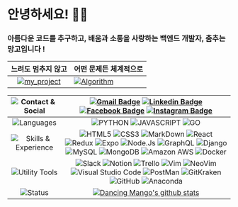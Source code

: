 # 안녕하세요! 👋😝

### 아름다운 코드를 추구하고, 배움과 소통을 사랑하는 백엔드 개발자, 춤추는 망고입니다 !

| 느려도 멈추지 않고 | 어떤 문제든 체계적으로 |
|:-:|-|
| [![my_project](https://github-readme-stats.vercel.app/api/pin/?username=ensia96&repo=my_project)](https://github.com/ensia96/my_project) | [![Algorithm](https://github-readme-stats.vercel.app/api/pin/?username=ensia96&repo=Algorithm)](https://github.com/ensia96/Algorithm) |

| ![Contact & Social](https://img.shields.io/badge/Contact%20&%20Social-rgba(255,255,255,0)?style=for-the-badge) | [![Gmail Badge](https://img.shields.io/badge/Gmail-d14836?style=flat-square&logo=Gmail&logoColor=white&link=mailto:ensia96@gmail.com)](mailto:ensia96@gmail.com) [![Linkedin Badge](https://img.shields.io/badge/-LinkedIn-blue?style=flat-square&logo=Linkedin&logoColor=white&link=https://https://www.linkedin.com/in/ensia96/)](https://www.linkedin.com/in/ensia96/) [![Facebook Badge](https://img.shields.io/badge/facebook-1877f2?style=flat-square&logo=facebook&logoColor=white&link=https://www.facebook.com/profile.php?id=100005786230677)](https://www.facebook.com/profile.php?id=100005786230677) [![Instagram Badge](http://img.shields.io/badge/-Instagram-white?style=flat-square&logo=instagram&link=https://www.instagram.com/ensia96/)](https://www.instagram.com/ensia96/) |
|:-:|:-:|
| ![Languages](https://img.shields.io/badge/Languages-000000?style=for-the-badge&&color=rgba(255,255,255,0)) | ![PYTHON](https://img.shields.io/badge/PYTHON-%E2%98%85%E2%98%85%E2%98%85%E2%98%85%E2%98%86-0696D7?style=for-the-badge&logo=Python&logoColor=0696D7) ![JAVASCRIPT](https://img.shields.io/badge/JAVASCRIPT-%E2%98%85%E2%98%85%E2%98%85%E2%98%86%E2%98%86-FFE114?style=for-the-badge&logo=javascript&logoColor=FFE114) ![GO](https://img.shields.io/badge/Go-%E2%98%86-3edafa?style=for-the-badge&logo=Go&logoColor=3edafa) |
| ![Skills & Experience](https://img.shields.io/badge/Skills%20&%20Experience-rgba(255,255,255,0)?style=for-the-badge) | ![HTML5](https://img.shields.io/badge/--rgba(255,255,255,0)?style=for-the-badge&logo=HTML5&logoColor=E34F26) ![CSS3](https://img.shields.io/badge/--rgba(255,255,255,0)?style=for-the-badge&logo=CSS3&logoColor=1572B6) ![MarkDown](https://img.shields.io/badge/--rgba(255,255,255,0)?style=for-the-badge&logo=MarkDown&logoColor=000000) ![React](https://img.shields.io/badge/--rgba(255,255,255,0)?style=for-the-badge&logo=React&logoColor=61DAFB) ![Redux](https://img.shields.io/badge/--rgba(255,255,255,0)?style=for-the-badge&logo=Redux&logoColor=764ABC) ![Expo](https://img.shields.io/badge/--rgba(255,255,255,0)?style=for-the-badge&logo=Expo&logoColor=000020) ![Node.Js](https://img.shields.io/badge/--rgba(255,255,255,0)?style=for-the-badge&logo=Node.js&logoColor=339933) ![GraphQL](https://img.shields.io/badge/--rgba(255,255,255,0)?style=for-the-badge&logo=GraphQL&logoColor=E10098 ) ![Django](https://img.shields.io/badge/--rgba(255,255,255,0)?style=for-the-badge&logo=Django&logoColor=092E20) ![MySQL](https://img.shields.io/badge/--rgba(255,255,255,0)?style=for-the-badge&logo=MySQL&logoColor=4479A1) ![MongoDB](https://img.shields.io/badge/--rgba(255,255,255,0)?style=for-the-badge&logo=MongoDB&logoColor=47A248) ![Amazon AWS](https://img.shields.io/badge/--rgba(255,255,255,0)?style=for-the-badge&logo=Amazon%20AWS&logoColor=232F3E) ![Docker](https://img.shields.io/badge/--rgba(255,255,255,0)?style=for-the-badge&logo=Docker&logoColor=2496ED) |
| ![Utility Tools](https://img.shields.io/badge/Utility%20Tools-rgba(255,255,255,0)?style=for-the-badge) | ![Slack](https://img.shields.io/badge/--rgba(255,255,255,0)?style=for-the-badge&logo=Slack&logoColor=4A154B) ![Notion](https://img.shields.io/badge/--rgba(255,255,255,0)?style=for-the-badge&logo=Notion&logoColor=000000) ![Trello](https://img.shields.io/badge/--rgba(255,255,255,0)?style=for-the-badge&logo=Trello&logoColor=0079BF) ![Vim](https://img.shields.io/badge/--rgba(255,255,255,0)?style=for-the-badge&logo=Vim&logoColor=019733) ![NeoVim](https://img.shields.io/badge/--rgba(255,255,255,0)?style=for-the-badge&logo=NeoVim&logoColor=57A143) ![Visual Studio Code](https://img.shields.io/badge/--rgba(255,255,255,0)?style=for-the-badge&logo=Visual%20Studio%20Code&logoColor=007ACC) ![PostMan](https://img.shields.io/badge/--rgba(255,255,255,0)?style=for-the-badge&logo=PostMan&logoColor=FF6C37) ![GitKraken](https://img.shields.io/badge/--rgba(255,255,255,0)?style=for-the-badge&logo=GitKraken&logoColor=179287) ![GitHub](https://img.shields.io/badge/--rgba(255,255,255,0)?style=for-the-badge&logo=GitHub&logoColor=181717) ![Anaconda](https://img.shields.io/badge/--rgba(255,255,255,0)?style=for-the-badge&logo=Anaconda&logoColor=42B029) |
| ![Status](https://img.shields.io/badge/Status-rgba(255,255,255,0)?style=for-the-badge) | [![Dancing Mango's github stats](https://github-readme-stats.vercel.app/api?username=ensia96&count_private=true&show_icons=true&theme=gruvbox)](https://github.com/ensia96) |

<!--
### 😝 Hi there 👋

**ensia96/ensia96** is a ✨ _special_ ✨ repository because its `README.md` (this file) appears on your GitHub profile.

| ![Contact & Social](https://img.shields.io/badge/Contact&Social-FFFFFF?style=for-the-badge) | [![Gmail Badge](https://img.shields.io/badge/Gmail-d14836?style=flat-square&logo=Gmail&logoColor=white&link=mailto:ensia96@gmail.com)](mailto:ensia96@gmail.com) [![Linkedin Badge](https://img.shields.io/badge/-LinkedIn-blue?style=flat-square&logo=Linkedin&logoColor=white&link=https://https://www.linkedin.com/in/ensia96/)](https://www.linkedin.com/in/ensia96/) [![Facebook Badge](https://img.shields.io/badge/facebook-1877f2?style=flat-square&logo=facebook&logoColor=white&link=https://www.facebook.com/profile.php?id=100005786230677)](https://www.facebook.com/profile.php?id=100005786230677) [![Instagram Badge](http://img.shields.io/badge/-Instagram-white?style=flat-square&logo=instagram&link=https://www.instagram.com/ensia96/)](https://www.instagram.com/ensia96/) |
|:-:|-|
| ![Languages](https://img.shields.io/badge/Languages-FFFFFF?style=for-the-badge) | ![PYTHON](https://img.shields.io/badge/PYTHON-%E2%98%85%E2%98%85%E2%98%85%E2%98%85%E2%98%86-0696D7?style=for-the-badge&logo=Python&logoColor=0696D7) ![JAVASCRIPT](https://img.shields.io/badge/JAVASCRIPT-%E2%98%85%E2%98%85%E2%98%85%E2%98%86%E2%98%86-FFE114?style=for-the-badge&logo=javascript&logoColor=FFE114) ![GO](https://img.shields.io/badge/Go-%E2%98%86-3edafa?style=for-the-badge&logo=Go&logoColor=3edafa) |
| ![Skills](https://img.shields.io/badge/Skills-FFFFFF?style=for-the-badge) | ![HTML5](https://img.shields.io/badge/--FFFFFF?style=for-the-badge&logo=HTML5&logoColor=E34F26) ![CSS3](https://img.shields.io/badge/--FFFFFF?style=for-the-badge&logo=CSS3&logoColor=1572B6) ![MarkDown](https://img.shields.io/badge/--FFFFFF?style=for-the-badge&logo=MarkDown&logoColor=000000) ![React](https://img.shields.io/badge/--FFFFFF?style=for-the-badge&logo=React&logoColor=61DAFB) ![Redux](https://img.shields.io/badge/--FFFFFF?style=for-the-badge&logo=Redux&logoColor=764ABC) ![Expo](https://img.shields.io/badge/--FFFFFF?style=for-the-badge&logo=Expo&logoColor=000020) ![Node.Js](https://img.shields.io/badge/--FFFFFF?style=for-the-badge&logo=Node.js&logoColor=339933) ![GraphQL](https://img.shields.io/badge/--FFFFFF?style=for-the-badge&logo=GraphQL&logoColor=E10098 ) ![Django](https://img.shields.io/badge/--FFFFFF?style=for-the-badge&logo=Django&logoColor=092E20) ![MySQL](https://img.shields.io/badge/--FFFFFF?style=for-the-badge&logo=MySQL&logoColor=4479A1) ![MongoDB](https://img.shields.io/badge/--FFFFFF?style=for-the-badge&logo=MongoDB&logoColor=47A248) ![Amazon AWS](https://img.shields.io/badge/--FFFFFF?style=for-the-badge&logo=Amazon%20AWS&logoColor=232F3E) ![Docker](https://img.shields.io/badge/--FFFFFF?style=for-the-badge&logo=Docker&logoColor=2496ED) |
| ![Tools](https://img.shields.io/badge/Tools-FFFFFF?style=for-the-badge) | ![Slack](https://img.shields.io/badge/--FFFFFF?style=for-the-badge&logo=Slack&logoColor=4A154B) ![Notion](https://img.shields.io/badge/--FFFFFF?style=for-the-badge&logo=Notion&logoColor=000000) ![Trello](https://img.shields.io/badge/--FFFFFF?style=for-the-badge&logo=Trello&logoColor=0079BF) ![Vim](https://img.shields.io/badge/--FFFFFF?style=for-the-badge&logo=Vim&logoColor=019733) ![NeoVim](https://img.shields.io/badge/--FFFFFF?style=for-the-badge&logo=NeoVim&logoColor=57A143) ![Visual Studio Code](https://img.shields.io/badge/--FFFFFF?style=for-the-badge&logo=Visual%20Studio%20Code&logoColor=007ACC) ![PostMan](https://img.shields.io/badge/--FFFFFF?style=for-the-badge&logo=PostMan&logoColor=FF6C37) ![GitKraken](https://img.shields.io/badge/--FFFFFF?style=for-the-badge&logo=GitKraken&logoColor=179287) ![GitHub](https://img.shields.io/badge/--FFFFFF?style=for-the-badge&logo=GitHub&logoColor=181717) |
| ![Status](https://img.shields.io/badge/Status-FFFFFF?style=for-the-badge) | [![Dancing Mango's github stats](https://github-readme-stats.vercel.app/api?username=ensia96&count_private=true&show_icons=true&theme=gruvbox)](https://github.com/ensia96) |


[![name](uri)](link)

//깃헙 레포 사용 언어 수
https://img.shields.io/github/languages/count/ensia96/survive
//깃헙 레포 최다빈도 언어
https://img.shields.io/github/languages/top/ensia96/survive
//깃헙 레포 코드 용량
https://img.shields.io/github/languages/code-size/ensia96/survive
//깃헙 레포 용량
https://img.shields.io/github/repo-size/ensia96/survive
//깃헙 레포 오픈 이슈 개수
https://img.shields.io/github/issues/ensia96/survive
//깃헙 레포 닫힌 이슈 개수
https://img.shields.io/github/issues-closed/ensi96/survive
//깃헙 레포 주간 커밋 수
https://img.shields.io/github/commit-activity/w/ensia96/survive
//깃헙 레포 라스트 커밋 날짜
https://img.shields.io/github/last-commit/ensia96/survive

Here are some ideas to get you started:

- 🔭 I’m currently working on ...
- 🌱 I’m currently learning ...
- 👯 I’m looking to collaborate on ...
- 🤔 I’m looking for help with ...
- 💬 Ask me about ...
- 📫 How to reach me: ...
- 😄 Pronouns: ...
- ⚡ Fun fact: ...

![PYTHON](https://img.shields.io/badge/PYTHON-%E2%98%85%E2%98%85%E2%98%85%E2%98%85%E2%98%86-0696D7?style=for-the-badge&logo=Python&logoColor=0696D7)
![JAVASCRIPT](https://img.shields.io/badge/JAVASCRIPT-%E2%98%85%E2%98%85%E2%98%85%E2%98%86%E2%98%86-FFE114?style=for-the-badge&logo=javascript&logoColor=FFE114)
![GO](https://img.shields.io/badge/Go-%E2%98%86-3edafa?style=for-the-badge&logo=Go&logoColor=3edafa)

[![Dancing Mango's github stats](https://github-readme-stats.vercel.app/api?username=ensia96&count_private=true&show_icons=true&theme=gruvbox)](https://github.com/ensia96/github-readme-stats)

[![Gmail Badge](https://img.shields.io/badge/Gmail-d14836?style=flat-square&logo=Gmail&logoColor=white&link=mailto:ensia96@gmail.com)](mailto:ensia96@gmail.com)
[![Facebook Badge](https://img.shields.io/badge/facebook-1877f2?style=flat-square&logo=facebook&logoColor=white&link=https://www.facebook.com/profile.php?id=100005786230677)](https://www.facebook.com/profile.php?id=100005786230677)
[![Instagram Badge](http://img.shields.io/badge/-Instagram-white?style=flat-square&logo=instagram&link=https://www.instagram.com/ensia96/)](https://www.instagram.com/ensia96/)
[![Linkedin Badge](https://img.shields.io/badge/-LinkedIn-blue?style=flat-square&logo=Linkedin&logoColor=white&link=https://www.linkedin.com/in/ensia96/)](https://www.linkedin.com/in/ensia96/)
[![Tech Blog Badge](http://img.shields.io/badge/-Tech%20blog-black?style=flat-square&logo=notion&link=https://www.notion.so/ensia96/3c41973085294a0fa376c9eea277cf91)](https://www.notion.so/ensia96/3c41973085294a0fa376c9eea277cf91)

### `느리지만 천천히`
[![my_project](https://github-readme-stats.vercel.app/api/pin/?username=ensia96&repo=my_project)](https://github.com/ensia96/my_project)
### `부족한 사고력 충전!`
[![Algorithm](https://github-readme-stats.vercel.app/api/pin/?username=ensia96&repo=Algorithm)](https://github.com/ensia96/Algorithm)

-->
